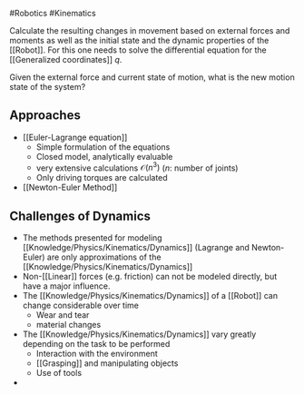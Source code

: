 #Robotics #Kinematics 

Calculate the resulting changes in movement based on external forces and moments as well as the initial state and the dynamic properties of the [[Robot]]. For this one needs to solve the differential equation for the [[Generalized coordinates]] $q$.

Given the external force and current state of motion, what is the new motion state of the system?
## Approaches
- [[Euler-Lagrange equation]]
	- Simple formulation of the equations
	- Closed model, analytically evaluable
	- very extensive calculations $\mathcal{O}(n^3)$  ($n$: number of joints)
	- Only driving torques are calculated
- [[Newton-Euler Method]]

## Challenges of Dynamics
- The methods presented for modeling [[Knowledge/Physics/Kinematics/Dynamics]] (Lagrange and Newton-Euler) are only approximations of the [[Knowledge/Physics/Kinematics/Dynamics]]
- Non-[[Linear]] forces (e.g. friction) can not be modeled directly, but have a major influence.
- The [[Knowledge/Physics/Kinematics/Dynamics]] of a [[Robot]] can change considerable over time
	- Wear and tear
	- material changes
- The [[Knowledge/Physics/Kinematics/Dynamics]] vary greatly depending on the task to be performed
	- Interaction with the environment
	- [[Grasping]] and manipulating objects
	- Use of tools
- 